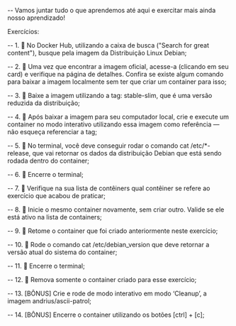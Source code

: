 -- Vamos juntar tudo o que aprendemos até aqui e exercitar mais ainda nosso aprendizado!

Exercícios: 

-- 1. 🚀 No Docker Hub, utilizando a caixa de busca ("Search for great content"), busque pela imagem da Distribuição Linux Debian;


-- 2. 🚀 Uma vez que encontrar a imagem oficial, acesse-a (clicando em seu card) e verifique na página de detalhes. Confira se existe algum comando para baixar a imagem localmente sem ter que criar um container para isso;


-- 3. 🚀 Baixe a imagem utilizando a tag: stable-slim, que é uma versão reduzida da distribuição;


-- 4. 🚀 Após baixar a imagem para seu computador local, crie e execute um container no modo interativo utilizando essa imagem como referência — não esqueça referenciar a tag;


-- 5. 🚀 No terminal, você deve conseguir rodar o comando cat /etc/*-release, que vai retornar os dados da distribuição Debian que está sendo rodada dentro do container;


-- 6. 🚀 Encerre o terminal;


-- 7. 🚀 Verifique na sua lista de contêiners qual contêiner se refere ao exercício que acabou de praticar;


-- 8. 🚀 Inicie o mesmo container novamente, sem criar outro. Valide se ele está ativo na lista de containers;


-- 9. 🚀 Retome o container que foi criado anteriormente neste exercício;


-- 10. 🚀 Rode o comando cat /etc/debian_version que deve retornar a versão atual do sistema do container;


-- 11. 🚀 Encerre o terminal;


-- 12. 🚀 Remova somente o container criado para esse exercício;


-- 13. [BÔNUS] Crie e rode de modo interativo em modo ‘Cleanup’, a imagem andrius/ascii-patrol;


-- 14. [BÔNUS] Encerre o container utilizando os botões [ctrl] + [c];
